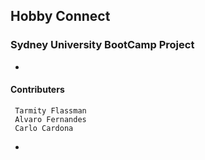 ## Hobby Connect

### Sydney University BootCamp Project 
-
#### Contributers
     Tarmity Flassman
     Alvaro Fernandes
     Carlo Cardona
-
     

